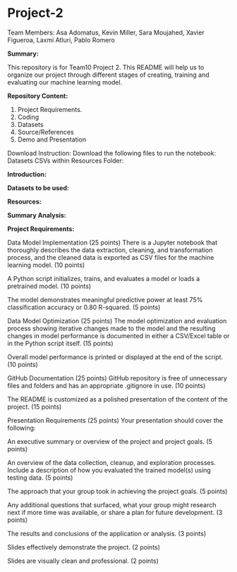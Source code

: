 # **Project-2**

Team Members: Asa Adomatus, Kevin Miller, Sara Moujahed, Xavier Figueroa, Laxmi Atluri, Pablo Romero

**Summary:**

This repository is for Team10 Project 2\. This README will help us to organize our project through different stages of creating, training and evaluating our machine learning model.

**Repository Content:**

1. Project Requirements.  
2. Coding  
3. Datasets  
4. Source/References  
5. Demo and Presentation

Download Instruction: Download the following files to run the notebook: Datasets CSVs within Resources Folder:

**Introduction:**

**Datasets to be used:**

**Resources:**

**Summary Analysis:**

**Project Requirements:**

Data Model Implementation (25 points) There is a Jupyter notebook that thoroughly describes the data extraction, cleaning, and transformation process, and the cleaned data is exported as CSV files for the machine learning model. (10 points)

A Python script initializes, trains, and evaluates a model or loads a pretrained model. (10 points)

The model demonstrates meaningful predictive power at least 75% classification accuracy or 0.80 R-squared. (5 points)

Data Model Optimization (25 points) The model optimization and evaluation process showing iterative changes made to the model and the resulting changes in model performance is documented in either a CSV/Excel table or in the Python script itself. (15 points)

Overall model performance is printed or displayed at the end of the script. (10 points)

GitHub Documentation (25 points) GitHub repository is free of unnecessary files and folders and has an appropriate .gitignore in use. (10 points)

The README is customized as a polished presentation of the content of the project. (15 points)

Presentation Requirements (25 points) Your presentation should cover the following:

An executive summary or overview of the project and project goals. (5 points)

An overview of the data collection, cleanup, and exploration processes. Include a description of how you evaluated the trained model(s) using testing data. (5 points)

The approach that your group took in achieving the project goals. (5 points)

Any additional questions that surfaced, what your group might research next if more time was available, or share a plan for future development. (3 points)

The results and conclusions of the application or analysis. (3 points)

Slides effectively demonstrate the project. (2 points)

Slides are visually clean and professional. (2 points)  
